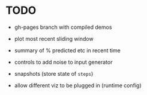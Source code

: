# TODO

* gh-pages branch with compiled demos

* plot most recent sliding window

* summary of % predicted etc in recent time

* controls to add noise to input generator

* snapshots (store state of `steps`)

* allow different viz to be plugged in (runtime config)
